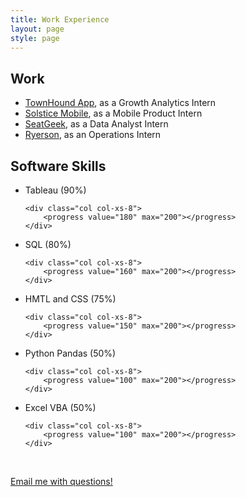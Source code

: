 ```yaml
---
title: Work Experience
layout: page
style: page
---
```




## Work
* [TownHound App](http://www.townhoundapp.com), as a Growth Analytics Intern
* [Solstice Mobile](http://www.solstice-mobile.com), as a Mobile Product Intern
* [SeatGeek](https://seatgeek.com/), as a Data Analyst Intern
* [Ryerson](http://www.ryerson.com/?__geo=635752838062540315&sc_lang=en), as an Operations Intern

## Software Skills
<ul>

<div class="row">
	<div class="col col-xs-4">
		<li> Tableau (90%) </li>
	</div> 

	<div class="col col-xs-8">
		<progress value="180" max="200"></progress>
	</div>
</div>


<div class="row">
	<div class="col col-xs-4">
		<li> SQL (80%) </li>
	</div> 

	<div class="col col-xs-8">
		<progress value="160" max="200"></progress>
	</div>
</div>


<div class="row">
	<div class="col col-xs-4">
		<li> HMTL and CSS (75%) </li>
	</div> 

	<div class="col col-xs-8">
		<progress value="150" max="200"></progress>
	</div>
</div>


<div class="row">
	<div class="col col-xs-4">
		<li> Python Pandas (50%) </li>
	</div> 

	<div class="col col-xs-8">
		<progress value="100" max="200"></progress>
	</div>
</div>


<div class="row">
	<div class="col col-xs-4">
		<li> Excel VBA (50%) </li>
	</div> 

	<div class="col col-xs-8">
		<progress value="100" max="200"></progress>
	</div>
</div>

</ul>

<br>
<div class="row">
	<div class="col col-xs-5"></div>
	<div class="col col-xs-2 text-center">
		<i class="fa fa-envelope-o fa-3x"></i>
		<p><a href="mailto:tzidar@gmail.com">Email me with questions!</a></p>
	</div>
	<div class="col col-xs-5"</div>
</div>
